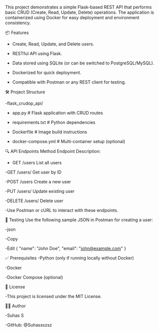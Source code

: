 This project demonstrates a simple Flask-based REST API that performs basic CRUD (Create, Read, Update, Delete) operations. The application is containerized using Docker for easy deployment and environment consistency.

 📦 Features

- Create, Read, Update, and Delete users.
  
- RESTful API using Flask.
  
- Data stored using SQLite (or can be switched to PostgreSQL/MySQL).
  
- Dockerized for quick deployment.
  
- Compatible with Postman or any REST client for testing.

 🛠️ Project Structure

-flask_crudop_api/

- app.py # Flask application with CRUD routes
  
- requirements.txt # Python dependencies
  
- Dockerfile # Image build instructions
  
- docker-compose.yml # Multi-container setup (optional)
  


 
🔍 API Endpoints
Method	Endpoint	Description:

- GET	/users	List all users

-GET	/users/<id>	Get user by ID

-POST	/users	Create a new user

-PUT	/users/<id>	Update existing user

-DELETE	/users/<id>	Delete user

-Use Postman or cURL to interact with these endpoints.



🧪 Testing
Use the following sample JSON in Postman for creating a user:

-json

-Copy

-Edit
{
  "name": "John Doe",
  "email": "john@example.com"
}



✅ Prerequisites
-Python (only if running locally without Docker)

-Docker

-Docker Compose (optional)


🧾 License

-This project is licensed under the MIT License.


🙋‍♂️ Author

-Suhas S

-GitHub: @Suhassszsz


